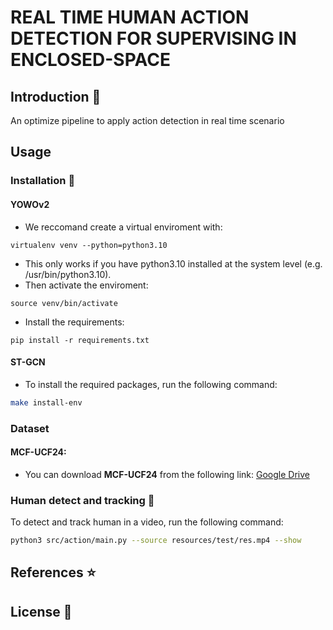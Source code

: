 # REAL TIME HUMAN ACTION DETECTION FOR SUPERVISING IN ENCLOSED-SPACE


## Introduction :cup_with_straw:

An optimize pipeline to apply action detection in real time scenario

## Usage

### Installation :robot:

#### YOWOv2

- We reccomand create a virtual enviroment with:
```
virtualenv venv --python=python3.10
```
- This only works if you have python3.10 installed at the system level (e.g. /usr/bin/python3.10).
- Then activate the enviroment:
```
source venv/bin/activate
```
- Install the requirements:
```Shell
pip install -r requirements.txt
```


#### ST-GCN
- To install the required packages, run the following command:

```bash
make install-env
```

### Dataset
#### MCF-UCF24:
- You can download **MCF-UCF24** from the following link: [Google Drive](https://drive.google.com/file/d/1hXTZNflg92JRtT0vr6tNuDZLkpPMvp90/view?usp=sharing)

### Human detect and tracking :girl:

To detect and track human in a video, run the following command:

```bash
python3 src/action/main.py --source resources/test/res.mp4 --show
```

## References :star:

## License :book:
